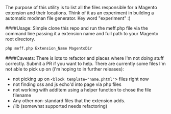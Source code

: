 The purpose of this utility is to list all the files responsible for a Magento extension and their locations. Think of it as an experiment in building a automatic modman file generator. Key word "experiment" :)

####Usage:
Simple clone this repo and run the meff.php file via the command line passing it a extension name and full path to your Magento root directory.
```bash
php meff.php Extension_Name MagentoDir
```

####Caveats:
There is lots to refactor and places where I'm not doing stuff correctly. Submit a PR if you want to help. There are currently some files I'm not able to pick up on (i'm hoping to in further releases):
 * not picking up on ```<block template="name.phtml"```> files right now
 * not finding css and js echo'd into page via php files
 * not working with addItem using a helper function to chose the file filename
 * Any other non-standard files that the extension adds.
 * /lib (somewhat supported needs refactoring)
